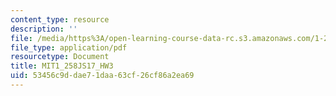 ```yaml
---
content_type: resource
description: ''
file: /media/https%3A/open-learning-course-data-rc.s3.amazonaws.com/1-258j-public-transportation-systems-spring-2017/53456c9ddae71daa63cf26cf86a2ea69_MIT1_258JS17_HW3.pdf
file_type: application/pdf
resourcetype: Document
title: MIT1_258JS17_HW3
uid: 53456c9d-dae7-1daa-63cf-26cf86a2ea69
---
```

